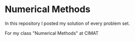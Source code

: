 # Numerical Methods

In this repository I posted my solution of every problem set.

For my class "Numerical Methods" at CIMAT

